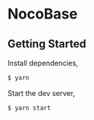 # NocoBase

## Getting Started

Install dependencies,

```bash
$ yarn
```

Start the dev server,

```bash
$ yarn start
```
